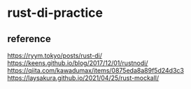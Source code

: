 # rust-di-practice

## reference

https://ryym.tokyo/posts/rust-di/
https://keens.github.io/blog/2017/12/01/rustnodi/
https://qiita.com/kawadumax/items/0875eda8a89f5d24d3c3
https://laysakura.github.io/2021/04/25/rust-mockall/
